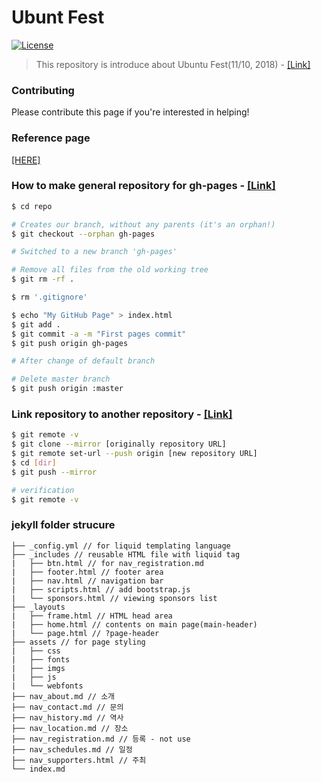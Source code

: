 # Ubunt Fest 
[![License](https://img.shields.io/badge/license-MIT-blue.svg)](https://opensource.org/licenses/MIT)

> This repository is introduce about Ubuntu Fest(11/10, 2018) - [[Link]](https://ubuntu-kr.github.io/ubuntu-fest)


### Contributing
Please contribute this page if you're interested in helping!

### Reference page
[[HERE]](https://meltingcon.github.io/2018/)

### How to make general repository for gh-pages - [[Link]](https://help.github.com/articles/creating-project-pages-using-the-command-line/)
```bash
$ cd repo

# Creates our branch, without any parents (it's an orphan!)
$ git checkout --orphan gh-pages

# Switched to a new branch 'gh-pages'

# Remove all files from the old working tree
$ git rm -rf .

$ rm '.gitignore'

$ echo "My GitHub Page" > index.html
$ git add .
$ git commit -a -m "First pages commit"
$ git push origin gh-pages

# After change of default branch 

# Delete master branch
$ git push origin :master
```

### Link repository to another repository - [[Link]](http://zeddios.tistory.com/5)
```bash
$ git remote -v
$ git clone --mirror [originally repository URL]
$ git remote set-url --push origin [new repository URL]
$ cd [dir]
$ git push --mirror

# verification 
$ git remote -v
```

### jekyll folder strucure
```
├── _config.yml // for liquid templating language
├── _includes // reusable HTML file with liquid tag
|   ├── btn.html // for nav_registration.md
|   ├── footer.html // footer area
|   ├── nav.html // navigation bar
|   ├── scripts.html // add bootstrap.js
|   └── sponsors.html // viewing sponsors list
├── _layouts
|   ├── frame.html // HTML head area
|   ├── home.html // contents on main page(main-header)
|   └── page.html // ?page-header
├── assets // for page styling
|   ├── css
|   ├── fonts
|   ├── imgs
|   ├── js
|   └── webfonts
├── nav_about.md // 소개
├── nav_contact.md // 문의
├── nav_history.md // 역사
├── nav_location.md // 장소
├── nav_registration.md // 등록 - not use
├── nav_schedules.md // 일정
├── nav_supporters.html // 주최
└── index.md
```
